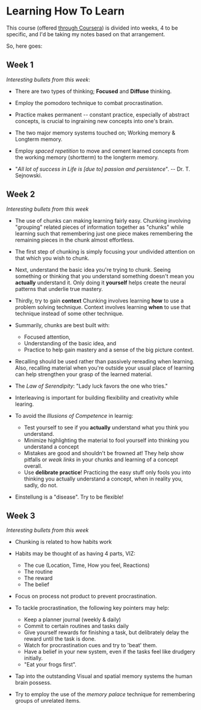 # Learning How To Learn

This course (offered [through Coursera](https://www.coursera.org/learn/learning-how-to-learn)) is divided into weeks, 4 to be specific, and I'd be taking my notes based on that arrangement.

So, here goes:

## Week 1

_Interesting bullets from this week_:

* There are two types of thinking; **Focused** and **Diffuse** thinking.

* Employ the pomodoro technique to combat procrastination.

* Practice makes permanent -- constant practice, especially of abstract concepts, is crucial to ingraining new concepts into one's brain.

* The two major memory systems touched on; Working memory & Longterm memory.

* Employ _spaced repetition_ to move and cement learned concepts from the working memory (shortterm) to the longterm memory.

* "_All lot of success in Life is [due to] passion and persistence_". -- Dr. T. Sejnowski.

## Week 2

_Interesting bullets from this week_

* The use of chunks can making learning fairly easy. Chunking involving "grouping" related pieces of information together as "chunks" while learning such that remembering just one piece makes remembering the remaining pieces in the chunk almost effortless.

* The first step of chunking is simply focusing your undivided attention on that which you wish to chunk.

* Next, understand the basic idea you're trying to chunk.
	Seeing something or thinking that you understand something doesn't mean you **actually** understand it. Only doing it **yourself** helps create the neural patterns that underlie true mastery.

* Thirdly, try to gain **context**
	Chunking involves learning **how** to use a problem solving technique. Context involves learning **when** to use that technique instead of some other technique.

* Summarily, chunks are best built with:

  - Focused attention,
  - Understanding of the basic idea, and
  - Practice to help gain mastery and a sense of the big picture context.

* Recalling should be used rather than passively rereading when learning. Also, recalling material when you're outside your usual place of learning can help strengthen your grasp of the learned material.

* The _Law of Serendipity_: "Lady luck favors the one who tries."

* Interleaving is important for building flexibility and creativity while learing.

* To avoid the _Illusions of Competence_ in learnig:

  - Test yourself to see if you **actually** understand what you think you understand.
  - Minimize highlighting the material to fool yourself into thinking you understand a concept
  - Mistakes are good and shouldn't be frowned at! They help show pitfalls or _weak links_ in your chunks and learning of a concept overall.
  - Use **delibrate practice**! Practicing the easy stuff only fools you into thinking you actually understand a concept, when in reality you, sadly, do not.
  
* Einstellung is a "disease". Try to be flexible!

## Week 3

_Interesting bullets from this week_

* Chunking is related to how habits work

* Habits may be thought of as having 4 parts, VIZ:
  - The cue (Location, Time, How you feel, Reactions)
  - The routine
  - The reward
  - The belief
  
* Focus on process not product to prevent procrastination.
 
* To tackle procrastination, the following key pointers may help:

  - Keep a planner journal (weekly & daily)
  - Commit to certain routines and tasks daily
  - Give yourself rewards for finishing a task, but delibrately delay the reward until the task is done.
  - Watch for procrastination cues and try to 'beat' them.
  - Have a belief in your new system, even if the tasks feel like drudgery initially.
  - "Eat your frogs first".

* Tap into the outstanding Visual and spatial memory systems the human brain possess.

* Try to employ the use of the _memory palace_ technique for remembering groups of unrelated items.